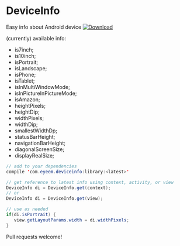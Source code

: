 # DeviceInfo
Easy info about Android device [ ![Download](https://api.bintray.com/packages/eyeem/maven/deviceinfo/images/download.svg) ](https://bintray.com/eyeem/maven/deviceinfo/_latestVersion)

(currently) available info:
- is7inch;
- is10inch;
- isPortrait;
- isLandscape;
- isPhone;
- isTablet;
- isInMultiWindowMode;
- isInPictureInPictureMode;
- isAmazon;
- heightPixels;
- heightDip;
- widthPixels;
- widthDip;
- smallestWidthDp;
- statusBarHeight;
- navigationBarHeight;
- diagonalScreenSize;
- displayRealSize;

```Java
// add to your dependencies
compile 'com.eyeem.deviceinfo:library:<latest>'
```

```Java
// get reference to latest info using context, activity, or view
DeviceInfo di = DeviceInfo.get(context);
// or
DeviceInfo di = DeviceInfo.get(view);

// use as needed
if(di.isPortrait) {
   view.getLayoutParams.width = di.widthPixels;
}
```

Pull requests welcome!
